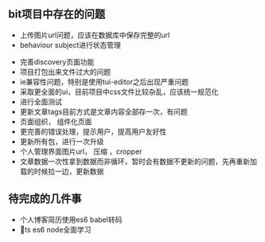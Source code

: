 ## bit项目中存在的问题
* 上传图片url问题，应该在数据库中保存完整的url
* behaviour subject进行状态管理
- 完善discovery页面功能
- 项目打包出来文件过大的问题
- ie兼容性问题，特别是使用tui-editor之后出现严重问题
- 采取更全面的ui，目前项目中css文件比较杂乱，应该统一规范化
- 进行全面测试
- 更新文章tags目前方式是文章内容全部存一次，有问题
- 页面组织， 组件化页面
- 更完善的错误处理，提示用户，提高用户友好性
- 更新所有包，进行一次升级
- 个人管理界面图片url， 压缩 ，cropper
- 文章数据一次性拿到数据而非循环，暂时会有数据不更新的问题，先再重新加载的时候拉一边，更新数据
## 待完成的几件事
- 个人博客简历使用es6 babel转码
- ts es6 node全面学习